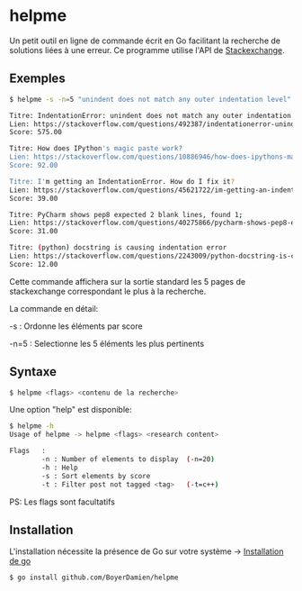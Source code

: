 # helpme

Un petit outil en ligne de commande écrit en Go facilitant la recherche de solutions liées à une erreur.
Ce programme utilise l'API de [Stackexchange](https://api.stackexchange.com/docs).

## Exemples
```bash
$ helpme -s -n=5 "unindent does not match any outer indentation level" 

Titre: IndentationError: unindent does not match any outer indentation level
Lien: https://stackoverflow.com/questions/492387/indentationerror-unindent-does-not-match-any-outer-indentation-level
Score: 575.00

Titre: How does IPython's magic paste work?
Lien: https://stackoverflow.com/questions/10886946/how-does-ipythons-magic-paste-work
Score: 92.00

Titre: I'm getting an IndentationError. How do I fix it?
Lien: https://stackoverflow.com/questions/45621722/im-getting-an-indentationerror-how-do-i-fix-it
Score: 39.00

Titre: PyCharm shows pep8 expected 2 blank lines, found 1;
Lien: https://stackoverflow.com/questions/40275866/pycharm-shows-pep8-expected-2-blank-lines-found-1
Score: 31.00

Titre: (python) docstring is causing indentation error
Lien: https://stackoverflow.com/questions/2243009/python-docstring-is-causing-indentation-error
Score: 12.00
```
Cette commande affichera sur la sortie standard les 5 pages de stackexchange correspondant le plus à la recherche.

La commande en détail:

-s : Ordonne les éléments par score

-n=5 : Selectionne les 5 éléments les plus pertinents

## Syntaxe
```bash
$ helpme <flags> <contenu de la recherche>
```

Une option "help" est disponible:
```bash
$ helpme -h
Usage of helpme -> helpme <flags> <research content>

Flags   :
        -n : Number of elements to display  (-n=20)
        -h : Help
        -s : Sort elements by score
        -t : Filter post not tagged <tag>   (-t=c++)
```
PS: Les flags sont facultatifs

## Installation

L'installation nécessite la présence de Go sur votre système -> [Installation de go](https://golang.org/dl/) 
```bash
$ go install github.com/BoyerDamien/helpme
```
